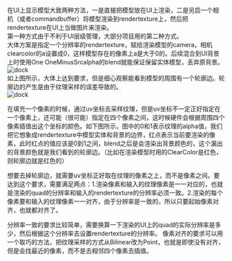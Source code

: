 在UI上显示模型大致两种方法，一是直接把模型放在UI上渲染，二是另启一个相机（或者commandbuffer）将模型渲染到rendertexture上，然后把rendertexture在UI上当做图片来渲染。<br/>
第一种方式由于不利于UI层级管理，大部分项目用的第二种方式。<br/>
大体方案是指定一个分辨率的rendertexture，赋给渲染模型的camera，相机clearcolor的a设置成0，这样模型存在的像素上a是大于0的。后续混合到UI背景上时使用One OneMinusSrcalpha的blend就能保证保留实体模型，丢弃原背景。<br/>
![dock](https://raw.githubusercontent.com/liuxq/blog/master/images/UIModel/uiModel.png)<br/>
如上图所示，大体上达到要求，但是细心观察能看到模型的周围有一个轮廓边。轮廓边的产生是由于纹理采样的误差导致的。<br/>
![dock](https://raw.githubusercontent.com/liuxq/blog/master/images/UIModel/textureSample.png)<br/>

在填充一个像素的时候，通过uv坐标去采样纹理，但是uv坐标不一定正好指定在一个像素上，还可能（很可能）指定在四个像素之间，这时候硬件会根据周围四个像素插值出这个坐标的颜色。如下图所示，图中的0和1表示纹理的alpha值，我们把它想象成rendertexture中模型实体和背景的边界，红点表示当前要渲染的像素，此时红点的值应该是0到1之间，blend之后是会渲染出背景颜色的，这个漏出的背景颜色就是我们看到的轮廓边。（比如在渲染模型时用的ClearColor是红色，则轮廓边就是红色的）<br/>

想要去掉轮廓边，就需要uv坐标正好取在纹理的像素之上，而不是像素之间。要达到这个要求，需要满足两点：1.渲染像素和输入的纹理像素是一一对应的，也就是渲染的quad的分辨率和输入的rendertexture的分辨率必须一致。2.渲染的每个像素要和输入的纹理像素一一对齐，由于分辨率是一致的，所以只要起始像素对齐，也就都对齐了。<br/>

分辨率一致的要求比较简单，需要换算一下渲染的UI上的quad的实际分辨率是多少，然后根据这个分辨率去设置rendertexture的分辨率。
像素对齐的要求可以用一个取巧的方法，把纹理采样的方式从Bilinear改为Point，也就是即使没有对齐，但是会找最近的像素，而不是去相邻四个像素去插值。
